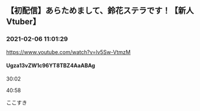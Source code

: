 ## 【初配信】あらためまして、鈴花ステラです！【新人Vtuber】
### 2021-02-06 11:01:29
https://www.youtube.com/watch?v=lv5Sw-VtmzM
#### Ugza13vZW1c96YT8TBZ4AaABAg
30:02

40:58

ここすき

